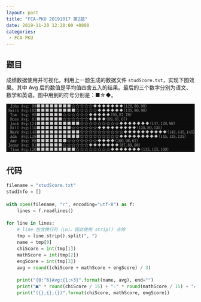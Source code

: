 ```yaml
---
layout: post
title: "FCA-PKU 20191017 第2题"
date: 2019-11-20 12:20:00 +0800
categories: 
 - FCA-PKU
---
```


## 题目

成绩数据使用并可视化。利用上一题生成的数据文件 `studScore.txt`，实现下图效果。其中 Avg 后的数值是平均值四舍五入的结果。最后的三个数字分别为语文、数学和英语。图中用到的符号分别是：■☆◆。

<!-- more -->

![4](/assets/images/FCA-PKU/4.png)

## 代码

```python
filename = "studScore.txt"
studInfo = []

with open(filename, "r", encoding="utf-8") as f:
    lines = f.readlines()

for line in lines:
    # line 包含换行符（\n），因此使用 strip() 去除
    tmp = line.strip().split(", ")
    name = tmp[0]
    chiScore = int(tmp[1])
    mathScore = int(tmp[2])
    engScore = int(tmp[3])
    avg = round((chiScore + mathScore + engScore) / 3)
    
    print("{0:^6}Avg:{1:>3}".format(name, avg), end="")
    print("■" * round(chiScore / 15) + "☆" * round(mathScore / 15) + "◆" * round(engScore / 15), end="")
    print("({},{},{})".format(chiScore, mathScore, engScore))
```
